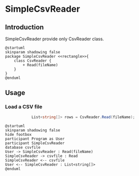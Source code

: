 # SimpleCsvReader 

## Introduction
SimpleCsvReader provide only CsvReader class.
```plantuml
@startuml
skinparam shadowing false
package SimpleCsvReader <<rectangle>>{
    class CsvReader {
        + Read(fileName)
    }
}
@enduml
```


## Usage
### Load a CSV file
```csharp
            List<string[]> rows = CsvReader.Read(fileName);
```

```plantuml
@startuml
skinparam shadowing false
hide footbox
participant Program as User
participant SimpleCsvReader
database csvfile
User -> SimpleCsvReader : Read(fileName)
SimpleCsvReader -> csvfile : Read
SimpleCsvReader <-- csvfile
User <-- SimpleCsvReader : List<string[]>
@enduml
```
